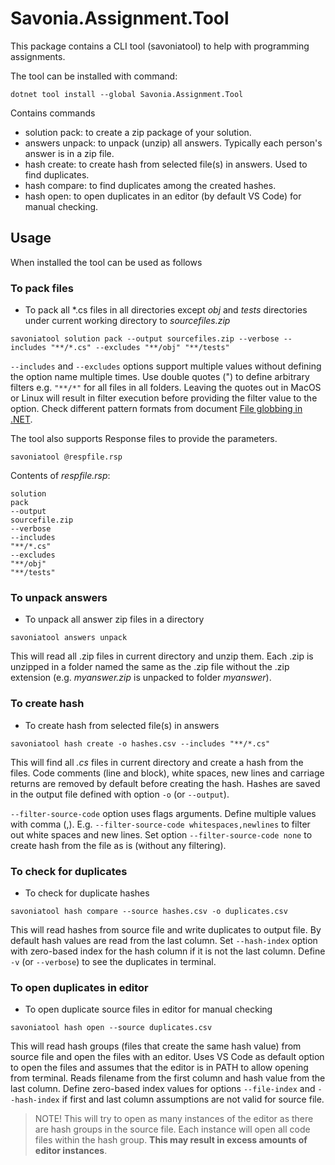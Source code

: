 # Savonia.Assignment.Tool

This package contains a CLI tool (savoniatool) to help with programming assignments.

The tool can be installed with command:
```dotnetcli
dotnet tool install --global Savonia.Assignment.Tool
```

Contains commands

- solution pack: to create a zip package of your solution.
- answers unpack: to unpack (unzip) all answers. Typically each person's answer is in a zip file. 
- hash create: to create hash from selected file(s) in answers. Used to find duplicates.
- hash compare: to find duplicates among the created hashes.
- hash open: to open duplicates in an editor (by default VS Code) for manual checking.

## Usage

When installed the tool can be used as follows

### To pack files

- To pack all \*.cs files in all directories except *obj* and *tests* directories under current working directory to *sourcefiles.zip*

```dotnetcli
savoniatool solution pack --output sourcefiles.zip --verbose --includes "**/*.cs" --excludes "**/obj" "**/tests"
```

`--includes` and `--excludes` options support multiple values without defining the option name multiple times. Use double quotes (") to define arbitrary filters e.g. `"**/*"` for all files in all folders. Leaving the quotes out in MacOS or Linux will result in filter execution before providing the filter value to the option. Check different pattern formats from document [File globbing in .NET](https://learn.microsoft.com/en-us/dotnet/core/extensions/file-globbing#pattern-formats).

The tool also supports Response files to provide the parameters.

```dotnetcli
savoniatool @respfile.rsp
```

Contents of *respfile.rsp*:
```
solution
pack
--output
sourcefile.zip
--verbose
--includes
"**/*.cs"
--excludes
"**/obj"
"**/tests"
```

### To unpack answers

- To unpack all answer zip files in a directory

```dotnetcli
savoniatool answers unpack
```

This will read all .zip files in current directory and unzip them. Each .zip is unzipped in a folder named the same as the .zip file without the .zip extension (e.g. *myanswer.zip* is unpacked to folder *myanswer*).

### To create hash

- To create hash from selected file(s) in answers

```dotnetcli
savoniatool hash create -o hashes.csv --includes "**/*.cs"
```

This will find all *.cs* files in current directory and create a hash from the files. Code comments (line and block), white spaces, new lines and carriage returns are removed by default before creating the hash. Hashes are saved in the output file defined with option `-o` (or `--output`).

`--filter-source-code` option uses flags arguments. Define multiple values with comma (,). E.g. `--filter-source-code whitespaces,newlines` to filter out white spaces and new lines. Set option `--filter-source-code none` to create hash from the file as is (without any filtering).

### To check for duplicates

- To check for duplicate hashes

```dotnetcli
savoniatool hash compare --source hashes.csv -o duplicates.csv
```

This will read hashes from source file and write duplicates to output file. By default hash values are read from the last column. Set `--hash-index` option with zero-based index for the hash column if it is not the last column. Define `-v` (or `--verbose`) to see the duplicates in terminal.

### To open duplicates in editor

- To open duplicate source files in editor for manual checking

```dotnetcli
savoniatool hash open --source duplicates.csv
```

This will read hash groups (files that create the same hash value) from source file and open the files with an editor. Uses VS Code as default option to open the files and assumes that the editor is in PATH to allow opening from terminal. Reads filename from the first column and hash value from the last column. Define zero-based index values for options `--file-index` and `--hash-index` if first and last column assumptions are not valid for source file.

> NOTE! This will try to open as many instances of the editor as there are hash groups in the source file. Each instance will open all code files within the hash group. **This may result in excess amounts of editor instances**.
